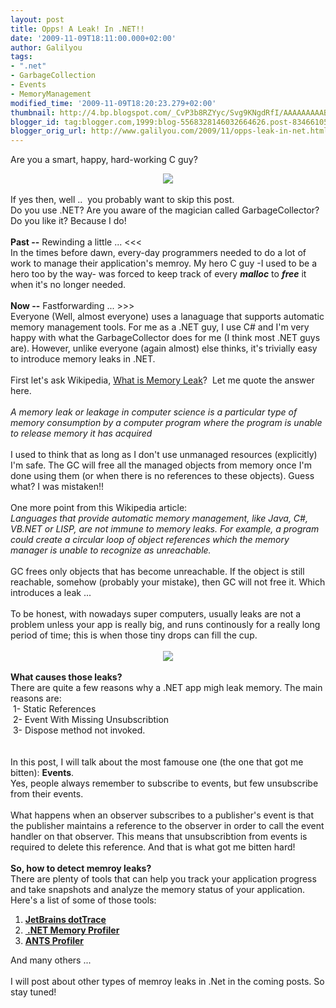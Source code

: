 ```yaml
---
layout: post
title: Opps! A Leak! In .NET!!
date: '2009-11-09T18:11:00.000+02:00'
author: Galilyou
tags:
- ".net"
- GarbageCollection
- Events
- MemoryManagement
modified_time: '2009-11-09T18:20:23.279+02:00'
thumbnail: http://4.bp.blogspot.com/_CvP3b8RZYyc/Svg9KNgdRfI/AAAAAAAAABo/aCQks9Iqdo4/s72-c/Happy+C+Guy.jpg
blogger_id: tag:blogger.com,1999:blog-5568328146032664626.post-8346610521319708454
blogger_orig_url: http://www.galilyou.com/2009/11/opps-leak-in-net.html
---
```


Are you a smart, happy, hard-working C guy?<br /><div class="separator" style="clear: both; text-align: center;"><a href="http://4.bp.blogspot.com/_CvP3b8RZYyc/Svg9KNgdRfI/AAAAAAAAABo/aCQks9Iqdo4/s1600-h/Happy+C+Guy.jpg" imageanchor="1" style="margin-left: 1em; margin-right: 1em;"><img border="0" src="http://4.bp.blogspot.com/_CvP3b8RZYyc/Svg9KNgdRfI/AAAAAAAAABo/aCQks9Iqdo4/s320/Happy+C+Guy.jpg" /></a><br /></div><br />If yes then, well .. &nbsp;you probably want to skip this post.<br />Do you use .NET? Are you aware of the magician called GarbageCollector? Do you like it? Because I do!<br /><br /><b>Past --</b> Rewinding a little ... &lt;&lt;&lt;<br />In the times before dawn, every-day programmers needed to do a lot of work to manage their application's memroy. My hero C guy -I used to be&nbsp;a hero too by the way- was forced to keep track of every <i><b>malloc</b></i><b></b> to&nbsp;<i><b>free</b></i><b></b> it when it's no longer needed.<br /><br /><b>Now --</b> Fastforwarding ... &gt;&gt;&gt;<br />Everyone (Well, almost everyone) uses a lanaguage that supports automatic memory management tools. For me as a .NET guy, I use C# and I'm&nbsp;very happy with what the GarbageCollector does for me (I think most .NET guys are). However, unlike everyone (again almost) else thinks,&nbsp;it's trivially easy to introduce memory leaks in .NET.<br /><br />First let's ask Wikipedia, <a href="http://en.wikipedia.org/wiki/Memory_leak">What is Memory Leak</a>? &nbsp;Let me quote the answer here.<br /><br /><i>A memory leak or leakage in computer science is a particular type of memory consumption by a computer program&nbsp;where the program is unable to release memory it has acquired</i><br /><br />I used to think that as long as I don't use unmanaged resources (explicitly) I'm safe. The GC will free all the managed objects from&nbsp;memory once I'm done using them (or when there is no references to these objects). Guess what? I was mistaken!!<br /><br />One more point from this Wikipedia article: <br /><i> Languages that provide automatic memory management, like Java, C#, VB.NET or LISP,&nbsp;are not immune to memory leaks. For example, a program could create a circular loop of object references&nbsp;which the memory manager is unable to recognize as unreachable.</i><br /><br />GC frees only objects that has become unreachable. If the object is still reachable, somehow (probably your mistake), then&nbsp;GC will not free it. Which introduces a leak ...<br /><br />To be honest, with nowadays super computers, usually leaks are not a problem unless your app is really big, and runs continously for a really long period of time;&nbsp;this is when those tiny drops can fill the cup.<br /><br /><div class="separator" style="clear: both; text-align: center;"><a href="http://3.bp.blogspot.com/_CvP3b8RZYyc/Svg_PTYXmGI/AAAAAAAAABw/nQj7bxFT30M/s1600-h/Leak.jpg" imageanchor="1" style="margin-left: 1em; margin-right: 1em;"><img border="0" src="http://3.bp.blogspot.com/_CvP3b8RZYyc/Svg_PTYXmGI/AAAAAAAAABw/nQj7bxFT30M/s320/Leak.jpg" /></a><br /></div><br /><b>What causes those leaks?</b><br />There are quite a few reasons why a .NET app migh leak memory. The main reasons are:<br /><span style="white-space: pre;"> </span>1- Static References<br /><span style="white-space: pre;"> </span>2- Event With Missing Unsubscribtion<br /><span style="white-space: pre;"> </span>3- Dispose method not invoked.<br /><span style="white-space: pre;"> </span><br />In this post, I will talk about the most famouse one (the one that got me bitten): <b>Events</b>.<br />Yes, people always remember to subscribe to events, but few unsubscribe from their events.<br /><br />What happens when an observer subscribes to a publisher's event is that the publisher maintains a reference to the observer in order&nbsp;to call the event handler on that observer.&nbsp;This means that unsubscribtion from events is required to delete this reference.&nbsp;And that is what got me bitten hard!<br /><br /><b>So, how to detect memroy leaks?</b><br />There are plenty of tools that can help you track your application progress and take snapshots and analyze the memory status&nbsp;of your application. Here's a list of some of those tools:<br /><ol><li><b><a href="http://www.jetbrains.com/profiler/index.html">JetBrains dotTrace</a></b></li><li><a href="http://memprofiler.com/"><b>&nbsp;.NET Memory Profiler</b></a></li><li><a href="http://www.red-gate.com/products/ants_performance_profiler/index.htm"><b>ANTS Profiler</b></a></li></ol>And many others ...<br /><br />I will post about other types of memroy leaks in .Net in the coming posts. So stay tuned!